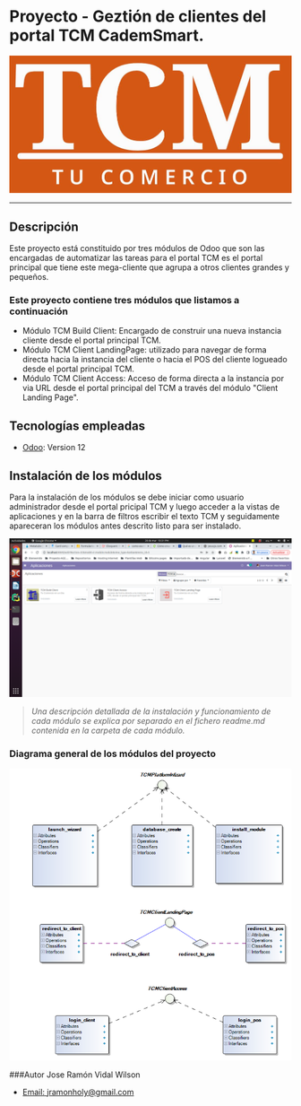 # Proyecto - Geztión de clientes del portal TCM CademSmart.
![Image text](resources/logo.png)
***

## Descripción

Este proyecto está constituido por tres módulos de Odoo que son las encargadas de automatizar las tareas 
para el portal TCM es el portal principal que tiene este mega-cliente que agrupa a otros clientes grandes y pequeños.


### Este proyecto contiene tres módulos que listamos a continuación

- Módulo TCM Build Client: Encargado de construir una nueva instancia cliente desde el portal principal TCM.
- Módulo TCM Client LandingPage: utilizado para navegar de forma directa hacia la instancia del cliente o hacia el POS del cliente logueado 
desde el portal principal TCM.
- Módulo TCM Client Access: Acceso de forma directa a la instancia por via URL desde el portal principal del TCM a través del módulo "Client Landing Page".


## Tecnologías empleadas

* [Odoo](https://www.odoo.com): Version 12 

## Instalación de los módulos

Para la instalación de los módulos se debe iniciar como usuario administrador desde el portal pricipal TCM
y luego acceder a la vistas de aplicaciones y en la barra de filtros escribir el texto TCM y seguidamente 
apareceran los módulos antes descrito listo para ser instalado.

![Image text](resources/odoo_apps.png)


>*Una descripción detallada de la instalación y funcionamiento de cada módulo se explica por separado 
en el fichero readme.md contenida en la carpeta de cada módulo.*


### Diagrama general de los módulos del proyecto
![Image text](resources/uml_diagram.png) 


###Autor
Jose Ramón Vidal Wilson
- [Email: jramonholy@gmail.com](mailto:jramonholy@gmail.com?subject=Hi% "Hi!")
